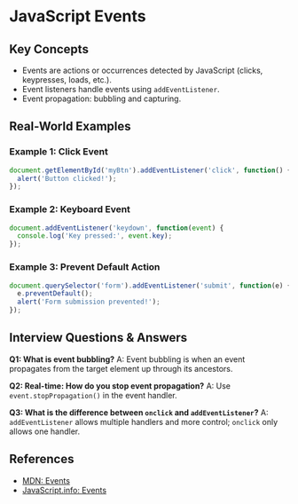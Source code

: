 # JavaScript Events

## Key Concepts
- Events are actions or occurrences detected by JavaScript (clicks, keypresses, loads, etc.).
- Event listeners handle events using `addEventListener`.
- Event propagation: bubbling and capturing.

## Real-World Examples

### Example 1: Click Event
```javascript
document.getElementById('myBtn').addEventListener('click', function() {
  alert('Button clicked!');
});
```

### Example 2: Keyboard Event
```javascript
document.addEventListener('keydown', function(event) {
  console.log('Key pressed:', event.key);
});
```

### Example 3: Prevent Default Action
```javascript
document.querySelector('form').addEventListener('submit', function(e) {
  e.preventDefault();
  alert('Form submission prevented!');
});
```

## Interview Questions & Answers

**Q1: What is event bubbling?**
A: Event bubbling is when an event propagates from the target element up through its ancestors.

**Q2: Real-time: How do you stop event propagation?**
A: Use `event.stopPropagation()` in the event handler.

**Q3: What is the difference between `onclick` and `addEventListener`?**
A: `addEventListener` allows multiple handlers and more control; `onclick` only allows one handler.

## References
- [MDN: Events](https://developer.mozilla.org/en-US/docs/Web/Events)
- [JavaScript.info: Events](https://javascript.info/events)
